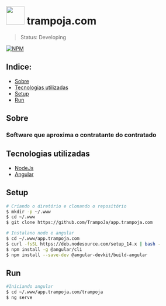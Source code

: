# <img src="https://avatars.githubusercontent.com/u/82920648?v=4" width="50" height="50"> trampoja.com
> Status: Developing

[![NPM](https://img.shields.io/badge/license-proprietary-red)](https://github.com/TrampoJa/api.trampoja.com/LICENSE)

## Indice:
- [Sobre](#-sobre)
- [Tecnologias utilizadas](#-Tecnologias-utilizadas)
- [Setup](#-setup)
- [Run](#-run)


## Sobre
### Software que aproxima o contratante do contratado


## Tecnologias utilizadas

* [NodeJs](https://nodejs.org/pt-br/)
* [Angular](https://angular.io/)


## Setup

```bash
# Criando o diretório e clonando o repositório
$ mkdir -p ~/.www
$ cd ~/.www
$ git clone https://github.com/TrampoJa/app.trampoja.com

# Instalano node e angular
$ cd ~/.www/app.trampoja.com
$ curl -fsSL https://deb.nodesource.com/setup_14.x | bash -
$ npm install -g @angular/cli
$ npm install --save-dev @angular-devkit/build-angular
```

## Run

```bash
#Iniciando angular
$ cd ~/.www/app.trampoja.com/trampoja
$ ng serve
```
